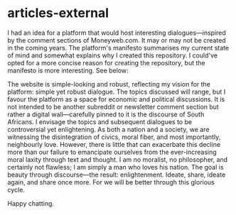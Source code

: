 # articles-external

I had an idea for a platform that would host interesting dialogues—inspired by the comment sections of Moneyweb.com. It may or may not be created in the coming years. The platform's manifesto summarises my current state of mind and somewhat explains why I created this repository. I could've opted for a more concise reason for creating the repository, but the manifesto is more interesting. See below:

The website is simple-looking and robust, reflecting my vision for the platform: simple yet robust dialogue. The topics discussed will range, but I favour the platform as a space for economic and political discussions. It is not intended to be another subreddit or newsletter comment section but rather a digital wall—carefully pinned to it is the discourse of South Africans. I envisage the topics and subsequent dialogues to be controversial yet enlightening. As both a nation and a society, we are witnessing the disintegration of civics, moral fiber, and most importantly, neighbourly love. However, there is little that can exacerbate this decline more than our failure to emancipate ourselves from the ever-increasing moral laxity through text and thought. I am no moralist, no philosopher, and certainly not flawless; I am simply a man who loves his nation. The goal is beauty through discourse—the result: enlightenment. Ideate, share, ideate again, and share once more. For we will be better through this glorious cycle.

Happy chatting.
